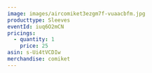 ```yaml
---
image: images/aircomiket3ezgm7f-vuaacbfm.jpg
producttype: Sleeves
eventId: iuq6O2mCN
pricings:
  - quantity: 1
    price: 25
asin: s-Ui4tVCDIw
merchandise: comiket
---
```

